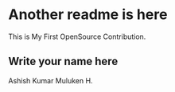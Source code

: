 # Another readme is here

This is My First OpenSource Contribution.

## Write your name here

Ashish Kumar
Muluken H.
